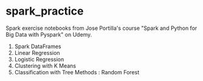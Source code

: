 # spark_practice
Spark exercise notebooks from Jose Portilla's course "Spark and Python for Big Data with Pyspark" on Udemy.


1. Spark DataFrames
2. Linear Regression
3. Logistic Regression
4. Clustering with K Means
5. Classification with Tree Methods : Random Forest
